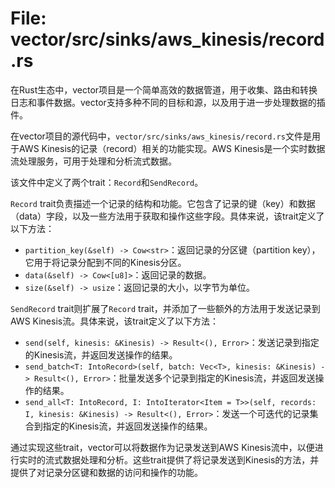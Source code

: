 # File: vector/src/sinks/aws_kinesis/record.rs

在Rust生态中，vector项目是一个简单高效的数据管道，用于收集、路由和转换日志和事件数据。vector支持多种不同的目标和源，以及用于进一步处理数据的插件。

在vector项目的源代码中，`vector/src/sinks/aws_kinesis/record.rs`文件是用于AWS Kinesis的记录（record）相关的功能实现。AWS Kinesis是一个实时数据流处理服务，可用于处理和分析流式数据。

该文件中定义了两个trait：`Record`和`SendRecord`。

`Record` trait负责描述一个记录的结构和功能。它包含了记录的键（key）和数据（data）字段，以及一些方法用于获取和操作这些字段。具体来说，该trait定义了以下方法：

- `partition_key(&self) -> Cow<str>`：返回记录的分区键（partition key），它用于将记录分配到不同的Kinesis分区。
- `data(&self) -> Cow<[u8]>`：返回记录的数据。
- `size(&self) -> usize`：返回记录的大小，以字节为单位。

`SendRecord` trait则扩展了`Record` trait，并添加了一些额外的方法用于发送记录到AWS Kinesis流。具体来说，该trait定义了以下方法：

- `send(self, kinesis: &Kinesis) -> Result<(), Error>`：发送记录到指定的Kinesis流，并返回发送操作的结果。
- `send_batch<T: IntoRecord>(self, batch: Vec<T>, kinesis: &Kinesis) -> Result<(), Error>`：批量发送多个记录到指定的Kinesis流，并返回发送操作的结果。
- `send_all<T: IntoRecord, I: IntoIterator<Item = T>>(self, records: I, kinesis: &Kinesis) -> Result<(), Error>`：发送一个可迭代的记录集合到指定的Kinesis流，并返回发送操作的结果。

通过实现这些trait，vector可以将数据作为记录发送到AWS Kinesis流中，以便进行实时的流式数据处理和分析。这些trait提供了将记录发送到Kinesis的方法，并提供了对记录分区键和数据的访问和操作的功能。

